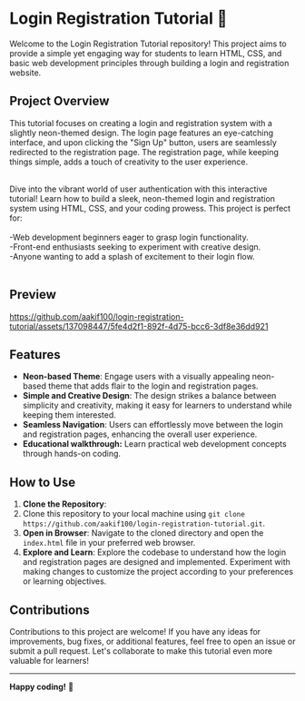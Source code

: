 # Login Registration Tutorial 🚀

Welcome to the Login Registration Tutorial repository! This project aims to provide a simple yet engaging way for students to learn HTML, CSS, and basic web development principles through building a login and registration website.

## Project Overview

This tutorial focuses on creating a login and registration system with a slightly neon-themed design. The login page features an eye-catching interface, and upon clicking the "Sign Up" button, users are seamlessly redirected to the registration page. The registration page, while keeping things simple, adds a touch of creativity to the user experience.
<br>

<br>
Dive into the vibrant world of user authentication with this interactive tutorial! Learn how to build a sleek, neon-themed login and registration system using HTML, CSS, and your coding prowess. This project is perfect for:
<br>
<br>
-Web development beginners eager to grasp login functionality.

<br>
-Front-end enthusiasts seeking to experiment with creative design.


<br>
-Anyone wanting to add a splash of excitement to their login flow.

<br>
<br>

## Preview

https://github.com/aakif100/login-registration-tutorial/assets/137098447/5fe4d2f1-892f-4d75-bcc6-3df8e36dd921


## Features

- **Neon-based Theme**: Engage users with a visually appealing neon-based theme that adds flair to the login and registration pages.
- **Simple and Creative Design**: The design strikes a balance between simplicity and creativity, making it easy for learners to understand while keeping them interested.
- **Seamless Navigation**: Users can effortlessly move between the login and registration pages, enhancing the overall user experience.
- **Educational walkthrough:** Learn practical web development concepts through hands-on coding.
## How to Use

1. **Clone the Repository**: <br>
2. Clone this repository to your local machine using `git clone https://github.com/aakif100/login-registration-tutorial.git`. <br>
3. **Open in Browser**: Navigate to the cloned directory and open the `index.html` file in your preferred web browser. <br>
4. **Explore and Learn**: Explore the codebase to understand how the login and registration pages are designed and implemented. Experiment with making changes to customize the project according to your preferences or learning objectives.


## Contributions

Contributions to this project are welcome! If you have any ideas for improvements, bug fixes, or additional features, feel free to open an issue or submit a pull request. Let's collaborate to make this tutorial even more valuable for learners!



---

**Happy coding!** 🎉

